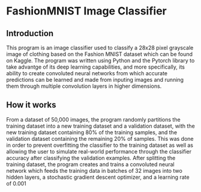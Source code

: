 # FashionMNIST Image Classifier
## Introduction
This program is an image classifier used to classify a 28x28 pixel grayscale image of clothing based on the Fashion MNIST dataset which can be found on Kaggle. The program was written using Python and the Pytorch library to take advantge of its deep learning capabilities, and more specifically, its ability to create convoluted neural networks from which accurate predictions can be learned and made from inputing images and running them through multiple convolution layers in higher dimensions.

## How it works
From a dataset of 50,000 images, the program randomly partitions the training dataset into a new training dataset and a validation dataset, with the new training dataset containing 80% of the training samples, and the validation dataset containing the remaining 20% of samples. This was done in order to prevent overfitting the classifier to the training dataset as well as allowing the user to simulate real-world performance through the classifier accuracy after classifying the validation examples. After splitting the training dataset, the program creates and trains a convoluted neural network which feeds the training data in batches of 32 images into two hidden layers, a stochastic gradient descent optimizer, and a learning rate of 0.001